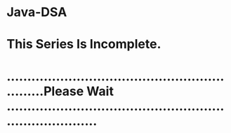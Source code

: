# Java-DSA  

# This Series Is Incomplete. 

# ..............................................................Please Wait ...........................................................................
